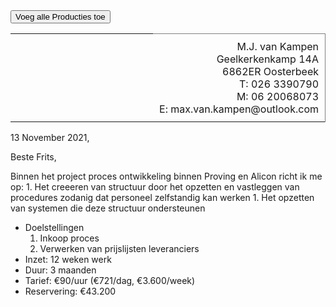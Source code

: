 <base target=doc><link href="../brief.css" rel="stylesheet" /><button onclick="Aim.producties(this.parentElement.parentElement)">Voeg alle Producties toe</button>
<table width=100%><tr><td width=100%></td><td style="border-top:solid gray 1px; border-right: solid gray 1px;white-space: nowrap;padding:10px;" align=right>M.J. van Kampen<br>Geelkerkenkamp 14A<br>6862ER Oosterbeek<br>T: 026 3390790<br>M: 06 20068073<br>E: max.van.kampen@outlook.com</td></tr></table>

13 November 2021,

Beste Frits,

Binnen het project proces ontwikkeling binnen Proving en Alicon richt ik me op:
    1. Het creeeren van structuur door het opzetten en vastleggen van procedures zodanig dat personeel zelfstandig kan werken
    1. Het opzetten van systemen die deze structuur ondersteunen



- Doelstellingen
    1. Inkoop proces
    1. Verwerken van prijslijsten leveranciers
- Inzet: 12 weken werk
- Duur: 3 maanden
- Tarief: €90/uur (€721/dag, €3.600/week)
- Reservering: €43.200
